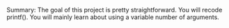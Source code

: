 Summary:
The goal of this project is pretty straightforward. You will recode printf().
You will mainly learn about using a variable number of arguments.
